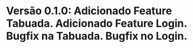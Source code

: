# Versão 0.1.0: Adicionado Feature Tabuada. Adicionado Feature Login. Bugfix na Tabuada. Bugfix no Login.